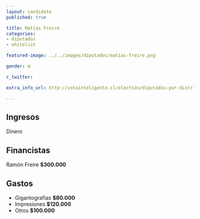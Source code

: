 ```yaml
---
layout: candidato
published: true

title: Matías Freire 
categories:
- diputados
- whitelist

featured-image: ../../images/diputados/matias-freire.png

gender: m

c_twitter: 

extra_info_url: http://votainteligente.cl/election/diputados-por-distrito-28/matias-freire-vallejos

---
```



## Ingresos

 
Dinero


## Financistas


Ramón Freire **$300.000**


## Gastos


- Gigantografías **$80.000**
- Impresiones **$120.000**
- Otros **$100.000**

